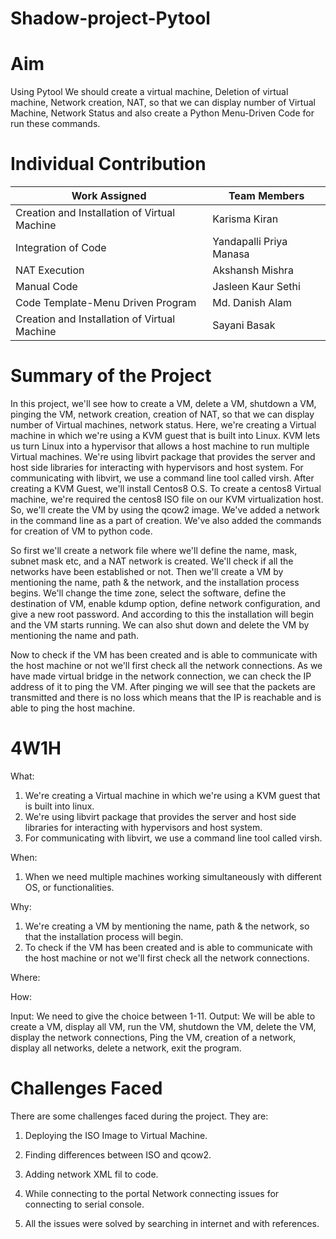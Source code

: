 # Shadow-project-Pytool

# Aim 
Using Pytool We should create a virtual machine, Deletion of virtual machine, Network creation, NAT, so that we can display number of Virtual Machine, Network Status and also create a Python Menu-Driven Code for run these commands.
# Individual Contribution
| Work Assigned | Team Members  |
| ------------- | ------------- |
| Creation and Installation of Virtual Machine  | Karisma Kiran  |
| Integration of Code  | Yandapalli Priya Manasa  |
| NAT Execution  |  Akshansh Mishra  |
| Manual Code   |  Jasleen Kaur Sethi  |
| Code Template-Menu Driven Program  |  Md. Danish Alam  |
| Creation and Installation of Virtual Machine  | Sayani Basak  |

# Summary of the Project
In this project, we'll see how to create a VM, delete a VM, shutdown a VM, pinging the VM, network creation, creation of NAT, so that we can display number of Virtual machines, network status. Here, we're creating a Virtual machine in which we're using a KVM guest that is built into Linux. KVM lets us turn Linux into a hypervisor that allows a host machine to run multiple Virtual machines. We're using libvirt package that provides the server and host side libraries for interacting with hypervisors and host system. For communicating with libvirt, we use a command line tool called virsh. After creating a KVM Guest, we'll install Centos8 O.S. To create a centos8 Virtual machine, we're required the centos8 ISO file on our KVM virtualization host. So, we'll create the VM by using the qcow2 image. We've added a network in the command line as a part of creation. We've also added the commands for creation of VM to python code.

So first we'll create a network file where we'll define the name, mask, subnet mask etc, and a NAT network is created. We'll check if all the networks have been established or not. Then we'll create a VM by mentioning the name, path & the network, and the installation process begins. We'll change the time zone, select the software, define the destination of VM, enable kdump option, define network configuration, and give a new root password. And according to this the installation will begin and the VM starts running. We can also shut down and delete the VM by mentioning the name and path.

Now to check if the VM has been created and is able to communicate with the host machine or not we'll first check all the network connections. As we have made virtual bridge in the network connection, we can check the IP address of it to ping the VM. After pinging we will see that the packets are transmitted and there is no loss which means that the IP is reachable and is able to ping the host machine.

# 4W1H
What: 
1. We're creating a Virtual machine in which we're using a KVM guest that is built into linux. 
2. We're using libvirt package that provides the server and host side libraries for interacting with hypervisors and host system.  
3. For communicating with libvirt, we use a command line tool called virsh.  

When:
1. When we need multiple machines working simultaneously with different OS, or functionalities. 

Why:
1.  We're creating a VM by mentioning the name, path & the network, so that the installation process will begin.
2.  To check if the VM has been created and is able to communicate with the host machine or not we'll first check all the network connections. 

Where:

How:

Input: We need to give the choice between 1-11. 
Output: We will be able to create a VM, display all VM, run the VM, shutdown the VM, delete the VM, display the network connections, Ping the VM, creation of a network, display all networks, delete a network, exit the program.

# Challenges Faced 
There are some challenges faced during the project. They are:


1.  Deploying the ISO Image to Virtual Machine.

2. Finding differences between ISO and qcow2.

3. Adding network XML fil to code.

4. While connecting to the portal Network connecting issues for connecting to serial console.

5. All the issues were solved by searching in internet and with references.
